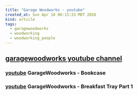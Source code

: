 ```yaml
---
title: "Garage Woodworks - youtube"
created_at: Sun Apr 10 08:13:33 MDT 2016
kind: article
tags:
  - garagewoodworks
  - woodworking
  - woodworking_people
---
```


## <a href="https://www.youtube.com/channel/UCg2cP-IsE2EsdYsvaX4MJmg?nohtml5=False" target="_blank">garagewoodworks youtube channel</a>

### <a href="https://www.youtube.com/watch?v=v_SFLBKQjPo" target="_blank">youtube</a> GarageWoodworks - Bookcase

### <a href="https://www.youtube.com/watch?v=kp9-k1iLRMA&nohtml5=False" target="_blank">youtube</a> GarageWoodworks - Breakfast Tray Part 1


<!--
html boilerplate
<a href="" target="_blank"></a>
<img src="" width="400px">
<ul>
  <li></li>
</ul>
<pre>
</pre>
<pre><code>
</code></pre>
-->
